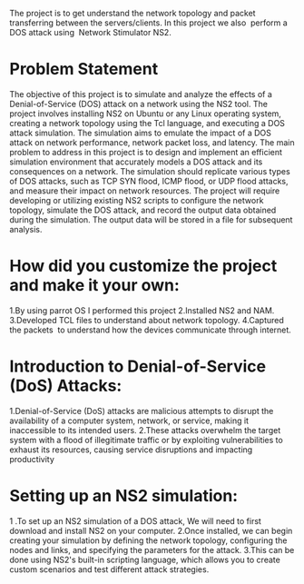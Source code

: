 
The project is to get understand the network topology and packet transferring between the servers/clients. In this project we also  perform a DOS attack using  Network Stimulator NS2.

# Problem Statement
The objective of this project is to simulate and analyze the effects of a Denial-of-Service (DOS) attack on a network using the NS2 tool. The project involves installing NS2 on Ubuntu or any Linux operating system, creating a network topology using the Tcl language, and executing a DOS attack simulation. The simulation aims to emulate the impact of a DOS attack on network performance, network packet loss, and latency.
The main problem to address in this project is to design and implement an efficient simulation environment that accurately models a DOS attack and its consequences on a network. The simulation should replicate various types of DOS attacks, such as TCP SYN flood, ICMP flood, or UDP flood attacks, and measure their impact on network resources.
The project will require developing or utilizing existing NS2 scripts to configure the network topology, simulate the DOS attack, and record the output data obtained during the simulation. The output data will be stored in a file for subsequent analysis.
# How did you customize the project and make it your own:
1.By using parrot OS I performed this project
2.Installed NS2 and NAM.
3.Developed TCL files to understand about network topology.
4.Captured the packets  to understand how the devices communicate through internet.

# Introduction to Denial-of-Service (DoS) Attacks:
1.Denial-of-Service (DoS) attacks are malicious attempts to disrupt the availability of a computer system, network, or service, making it inaccessible to its intended users.
2.These attacks overwhelm the target system with a flood of illegitimate traffic or by exploiting vulnerabilities to exhaust its resources, causing service disruptions and impacting productivity

# Setting up an NS2 simulation:
1 .To set up an NS2 simulation of a DOS attack, We will need to first download and install NS2 on your computer.
2.Once installed, we can begin creating your simulation by defining the network topology, configuring the nodes and links, and specifying the parameters for the attack. 
3.This can be done using NS2's built-in scripting language, which allows you to create custom scenarios and test different attack strategies.










